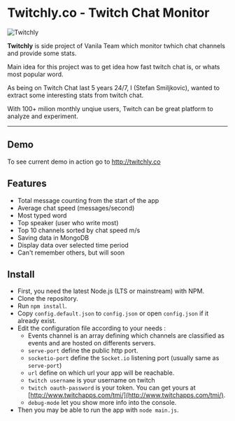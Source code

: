 # Twitchly.co - Twitch Chat Monitor

![Twitchly](http://content.screencast.com/users/shtefcs/folders/Jing/media/c89c2090-ef2f-49d6-aa40-e6399169b056/2016-06-02_1505.png)

**Twitchly** is side project of Vanila Team which monitor twhich chat channels and provide some stats.

Main idea for this project was to get idea how fast twitch chat is, or whats most popular word.

As being on Twitch Chat last 5 years 24/7, I (Stefan Smiljkovic), wanted to extract some interesting stats from twitch chat.

With 100+ milion monthly unqiue users, Twitch can be great platform to analyze and experiment.

---

## Demo
To see current demo in action go to http://twitchly.co

## Features
- Total message counting from the start of the app
- Average chat speed (messages/second)
- Most typed word
- Top speaker (user who write most)
- Top 10 channels sorted by chat speed m/s
- Saving data in MongoDB
- Display data over selected time period
- Can't remember others, but will soon

## Install
* First, you need the latest Node.js (LTS or mainstream) with NPM.
* Clone the repository.
* Run ```npm install```.
* Copy ```config.default.json``` to ```config.json``` or open ```config.json``` if it already exist.
* Edit the configuration file according to your needs :
    * Events channel is an array defining which channels are classified as events and are hosted on differents servers.
    * ```serve-port``` define the public http port.
    * ```socketio-port``` define the ```Socket.io``` listening port (usually same as ```serve-port```)
    * ```url``` define on which url your app will be reachable.
    * ```twitch username``` is your username on twitch
    * ```twitch oauth-password``` is your token. You can get yours at [http://www.twitchapps.com/tmi/](http://www.twitchapps.com/tmi/).
    * ```debug-mode``` let you show more info into the console.
* Then you may be able to run the app with ```node main.js```.

